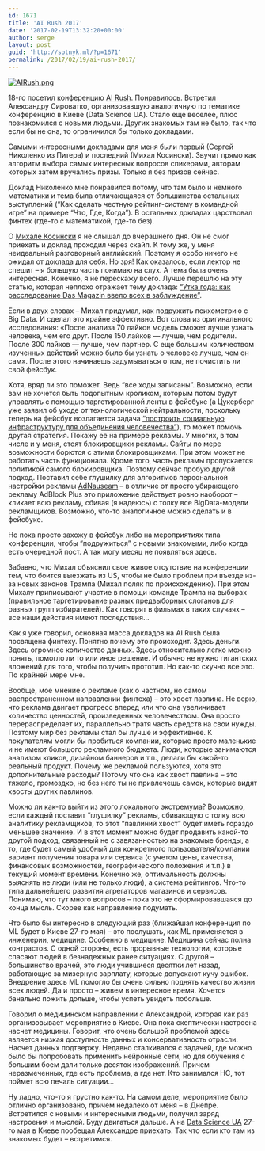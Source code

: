 ```yaml
---
id: 1671
title: 'AI Rush 2017'
date: '2017-02-19T13:32:20+00:00'
author: serge
layout: post
guid: 'http://sotnyk.ml/?p=1671'
permalink: /2017/02/19/ai-rush-2017/
---
```


[![AIRush.png](https://sotnyk.github.io/wp-content/uploads/2017/02/AIRush.png)](https://sotnyk.github.io/wp-content/uploads/2017/02/AIRush.png)

18-го посетил конференцию [AI Rush](http://bigdatarush.com/). Понравилось. Встретил Александру Сироватко, организовавшую аналогичную по тематике конференцию в Киеве (Data Science UA). Стало еще веселее, плюс познакомился с новыми людьми. Других знакомых там не было, так что если бы не она, то ограничился бы только докладами.

Самыми интересными докладами для меня были первый (Сергей Николенко из Питера) и последний (Михал Косински). Звучит прямо как алгоритм выбора самых интересных вопросов спикерами, авторам которых затем вручались призы. Только я без призов сейчас.

Доклад Николенко мне понравился потому, что там было и немного математики и тема была отличающаяся от большинства остальных выступлений (“Как сделать честную рейтинг-систему в командной игре” на примере “Что, Где, Когда”). В остальных докладах царствовал финтех (где-то с математикой, где-то без).

О [Михале Косински](http://www.michalkosinski.com/) я не слышал до вчерашнего дня. Он не смог приехать и доклад проходил через скайп. К тому же, у меня неидеальный разговорный английский. Поэтому я особо ничего не ожидал от доклада для себя. Но зря! Как оказалось, если лектор не спешит – я большую часть понимаю на слух. А тема была очень интересная. Конечно, я не перескажу всего. Лучше перешлю на эту статью, которая неплохо отражает тему доклада: [“Утка года: как расследование Das Magazin ввело всех в заблуждение”](https://bit.ua/2016/12/das-magazin-fake/).

Если в двух словах – Михал придумал, как подружить психометрию с Big Data. И сделал это крайне эффективно. Вот слова из оригинального исследования: «После анализа 70 лайков модель сможет лучше узнать человека, чем его друг. После 150 лайков — лучше, чем родители. После 300 лайков — лучше, чем партнер. С еще большим количеством изученных действий можно было бы узнать о человеке лучше, чем он сам». После этого начинаешь задумываться о том, не почистить ли свой фейсбук.  
  
Хотя, вряд ли это поможет. Ведь “все ходы записаны”. Возможно, если вам не хочется быть подопытным кроликом, которым потом будут управлять с помощью таргетированной ленты в фейсбуке (а Цукерберг уже заявил об уходе от технологической нейтральности, поскольку теперь на фейсбук возлагается задача [“построить социальную инфраструктуру для объединения человечества”](https://www.buzzfeed.com/alexkantrowitz/we-talked-to-mark-zuckerberg-about-globalism-protecting-user?utm_term=.pbjkZXvnp#.sgRXQo3Y7)), то может помочь другая стратегия. Покажу её на примере рекламы. У многих, в том числе и у меня, стоят блокировщики рекламы. Сайты по мере возможности борются с этими блокировщиками. При этом может не работать часть функционала. Кроме того, часть рекламы пропускается политикой самого блокировщика. Поэтому сейчас пробую другой подход. Поставил себе глушилку для алгоритмов персональной настройки рекламы [AdNauseam](https://adnauseam.io/) – в отличие от просто убирающего рекламу AdBlock Plus это приложение действует ровно наоборот – кликает всю рекламу, сбивая (я надеюсь) с толку все BigData-модели рекламщиков. Возможно, что-то аналогичное можно сделать и в фейсбуке.

Но пока просто захожу в фейсбук либо на мероприятиях типа конференции, чтобы “подружиться” с новыми знакомыми, либо когда есть очередной пост. А так могу месяц не появляться здесь.

Забавно, что Михал объяснил свое живое отсутствие на конференции тем, что боится выезжать из US, чтобы не было проблем при въезде из-за новых законов Трампа (Михал поляк по происхождению). При этом Михалу приписывают участие в помощи команде Трампа на выборах (правильное таргетирование разных предвыборных слоганов для разных групп избирателей). Как говорят в фильмах в таких случаях – все наши действия имеют последствия…

Как я уже говорил, основная масса докладов на AI Rush была посвящена финтеху. Понятно почему это происходит. Здесь деньги. Здесь огромное количество данных. Здесь относительно легко можно понять, помогло ли то или иное решение. И обычно не нужно гигантских вложений для того, чтобы получить прототип. Но как-то скучно все это. По крайней мере мне.

Вообще, мое мнение о рекламе (как о частном, но самом распространенном направлении финтеха) – это хвост павлина. Не верю, что реклама двигает прогресс вперед или что она увеличивает количество ценностей, произведенных человечеством. Она просто перераспределяет их, параллельно тратя часть средств на свои нужды. Поэтому мир без рекламы стал бы лучше и эффективнее. К покупателям могли бы пробиться компании, которые просто маленькие и не имеют большого рекламного бюджета. Люди, которые занимаются анализом кликов, дизайном баннеров и т.п., делали бы какой-то реальный продукт. Почему же рекламой пользуются, хотя это дополнительные расходы? Потому что она как хвост павлина – это тяжело, громоздко, но без него ты не привлечешь самок, которые видят хвосты других павлинов.

Можно ли как-то выйти из этого локального экстремума? Возможно, если каждый поставит “глушилку” рекламы, сбивающую с толку всю аналитику рекламщиков, то этот “павлиний хвост” будет иметь гораздо меньшее значение. И в этот момент можно будет продавить какой-то другой подход, связанный не с завязанностью на знакомые бренды, а то, где будет самый удобный для конкретного пользователя/компании вариант получения товара или сервиса (с учетом цены, качества, финансовых возможностей, географического положения и т.п.) в текущий момент времени. Конечно же, оптимальность должны выяснять не люди (или не только люди), а система рейтингов. Что-то типа дальнейшего развития агрегаторов магазинов и сервисов. Понимаю, что тут много вопросов – пока это не сформировавшаяся до конца мысль. Скорее как направление подумать.

Что было бы интересно в следующий раз (ближайшая конференция по ML будет в Киеве 27-го мая) – это послушать, как ML применяется в инженерии, медицине. Особенно в медицине. Медицина сейчас полна контрастов. С одной стороны, есть прорывные технологии, которые спасают людей в безнадежных ранее ситуациях. С другой – большинство врачей, это люди учившиеся десятки лет назад, работающие за мизерную зарплату, которые допускают кучу ошибок. Внедрение здесь ML помогло бы очень сильно поднять качество жизни всех людей. Да и просто – живем в интересное время. Хочется банально пожить дольше, чтобы успеть увидеть побольше.

Говорил о медицинском направлении с Александрой, которая как раз организовывает мероприятие в Киеве. Она пока скептически настроена насчет медицины. Говорит, что очень большой проблемой здесь является низкая доступность данных и консервативность отрасли. Насчет данных подтвержу. Недавно сталкивался с задачей, где можно было бы попробовать применить нейронные сети, но для обучения с большим боем дали только десяток изображений. Причем неразмеченных, где есть проблема, а где нет. Кто занимался НС, тот поймет всю печаль ситуации…

Ну ладно, что-то я грустно как-то. На самом деле, мероприятие было отлично организовано, причем недалеко от меня – в Днепре. Встретился с новыми и интересными людьми, получил заряд настроения и мыслей. Буду двигаться дальше. А на [Data Science UA](http://data-science.com.ua/) 27-го мая в Киеве пообещал Александре приехать. Так что если кто там из знакомых будет – встретимся.